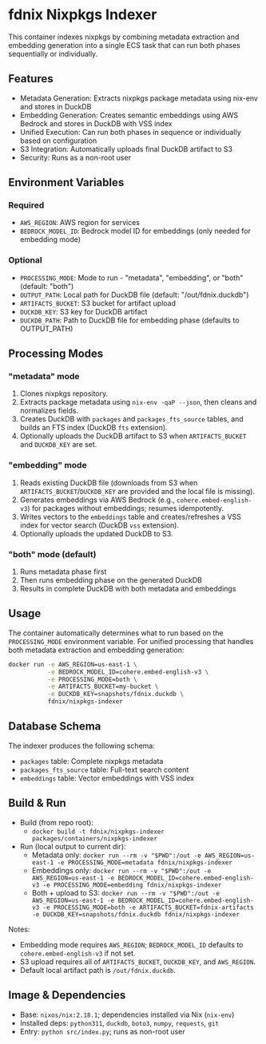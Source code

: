 # fdnix Nixpkgs Indexer

This container indexes nixpkgs by combining metadata extraction and embedding generation into a single ECS task that can run both phases sequentially or individually.

## Features

- Metadata Generation: Extracts nixpkgs package metadata using nix-env and stores in DuckDB
- Embedding Generation: Creates semantic embeddings using AWS Bedrock and stores in DuckDB with VSS index
- Unified Execution: Can run both phases in sequence or individually based on configuration
- S3 Integration: Automatically uploads final DuckDB artifact to S3
- Security: Runs as a non-root user

## Environment Variables

### Required
- `AWS_REGION`: AWS region for services
- `BEDROCK_MODEL_ID`: Bedrock model ID for embeddings (only needed for embedding mode)

### Optional
- `PROCESSING_MODE`: Mode to run - "metadata", "embedding", or "both" (default: "both")
- `OUTPUT_PATH`: Local path for DuckDB file (default: "/out/fdnix.duckdb")
- `ARTIFACTS_BUCKET`: S3 bucket for artifact upload
- `DUCKDB_KEY`: S3 key for DuckDB artifact
- `DUCKDB_PATH`: Path to DuckDB file for embedding phase (defaults to OUTPUT_PATH)

## Processing Modes

### "metadata" mode
1. Clones nixpkgs repository.
2. Extracts package metadata using `nix-env -qaP --json`, then cleans and normalizes fields.
3. Creates DuckDB with `packages` and `packages_fts_source` tables, and builds an FTS index (DuckDB `fts` extension).
4. Optionally uploads the DuckDB artifact to S3 when `ARTIFACTS_BUCKET` and `DUCKDB_KEY` are set.

### "embedding" mode
1. Reads existing DuckDB file (downloads from S3 when `ARTIFACTS_BUCKET`/`DUCKDB_KEY` are provided and the local file is missing).
2. Generates embeddings via AWS Bedrock (e.g., `cohere.embed-english-v3`) for packages without embeddings; resumes idempotently.
3. Writes vectors to the `embeddings` table and creates/refreshes a VSS index for vector search (DuckDB `vss` extension).
4. Optionally uploads the updated DuckDB to S3.

### "both" mode (default)
1. Runs metadata phase first
2. Then runs embedding phase on the generated DuckDB
3. Results in complete DuckDB with both metadata and embeddings

## Usage

The container automatically determines what to run based on the `PROCESSING_MODE` environment variable. For unified processing that handles both metadata extraction and embedding generation:

```bash
docker run -e AWS_REGION=us-east-1 \
           -e BEDROCK_MODEL_ID=cohere.embed-english-v3 \
           -e PROCESSING_MODE=both \
           -e ARTIFACTS_BUCKET=my-bucket \
           -e DUCKDB_KEY=snapshots/fdnix.duckdb \
           fdnix/nixpkgs-indexer
```

## Database Schema

The indexer produces the following schema:

- `packages` table: Complete nixpkgs metadata
- `packages_fts_source` table: Full-text search content
- `embeddings` table: Vector embeddings with VSS index

## Build & Run

- Build (from repo root):
  - `docker build -t fdnix/nixpkgs-indexer packages/containers/nixpkgs-indexer`
- Run (local output to current dir):
  - Metadata only: `docker run --rm -v "$PWD":/out -e AWS_REGION=us-east-1 -e PROCESSING_MODE=metadata fdnix/nixpkgs-indexer`
  - Embeddings only: `docker run --rm -v "$PWD":/out -e AWS_REGION=us-east-1 -e BEDROCK_MODEL_ID=cohere.embed-english-v3 -e PROCESSING_MODE=embedding fdnix/nixpkgs-indexer`
  - Both + upload to S3: `docker run --rm -v "$PWD":/out -e AWS_REGION=us-east-1 -e BEDROCK_MODEL_ID=cohere.embed-english-v3 -e PROCESSING_MODE=both -e ARTIFACTS_BUCKET=fdnix-artifacts -e DUCKDB_KEY=snapshots/fdnix.duckdb fdnix/nixpkgs-indexer`

Notes:
- Embedding mode requires `AWS_REGION`; `BEDROCK_MODEL_ID` defaults to `cohere.embed-english-v3` if not set.
- S3 upload requires all of `ARTIFACTS_BUCKET`, `DUCKDB_KEY`, and `AWS_REGION`.
- Default local artifact path is `/out/fdnix.duckdb`.

## Image & Dependencies

- Base: `nixos/nix:2.18.1`; dependencies installed via Nix (`nix-env`)
- Installed deps: `python311`, `duckdb`, `boto3`, `numpy`, `requests`, `git`
- Entry: `python src/index.py`; runs as non-root user
